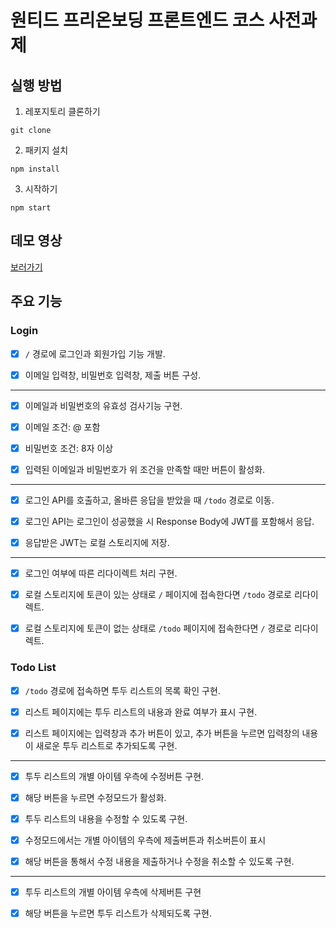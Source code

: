 # 원티드 프리온보딩 프론트엔드 코스 사전과제

## 실행 방법

1. 레포지토리 클론하기

```
git clone
```

2. 패키지 설치

```
npm install
```

3. 시작하기

```
npm start
```

## 데모 영상

[보러가기](https://youtu.be/Djxotshd_Lg)

## 주요 기능

### Login

- [x] `/` 경로에 로그인과 회원가입 기능 개발.

- [x] 이메일 입력창, 비밀번호 입력창, 제출 버튼 구성.

---

- [x] 이메일과 비밀번호의 유효성 검사기능 구현.

- [x] 이메일 조건: @ 포함

- [x] 비밀번호 조건: 8자 이상

- [x] 입력된 이메일과 비밀번호가 위 조건을 만족할 때만 버튼이 활성화.

---

- [x] 로그인 API를 호출하고, 올바른 응답을 받았을 때 `/todo` 경로로 이동.

- [x] 로그인 API는 로그인이 성공했을 시 Response Body에 JWT를 포함해서 응답.

- [x] 응답받은 JWT는 로컬 스토리지에 저장.

---

- [x] 로그인 여부에 따른 리다이렉트 처리 구현.

- [x] 로컬 스토리지에 토큰이 있는 상태로 `/` 페이지에 접속한다면 `/todo` 경로로 리다이렉트.

- [x] 로컬 스토리지에 토큰이 없는 상태로 `/todo` 페이지에 접속한다면 `/` 경로로 리다이렉트.

### Todo List

- [x] `/todo` 경로에 접속하면 투두 리스트의 목록 확인 구현.

- [x] 리스트 페이지에는 투두 리스트의 내용과 완료 여부가 표시 구현.

- [x] 리스트 페이지에는 입력창과 추가 버튼이 있고, 추가 버튼을 누르면 입력창의 내용이 새로운 투두 리스트로 추가되도록 구현.

---

- [x] 투두 리스트의 개별 아이템 우측에 수정버튼 구현.

- [x] 해당 버튼을 누르면 수정모드가 활성화.

- [x] 투두 리스트의 내용을 수정할 수 있도록 구현.

- [x] 수정모드에서는 개별 아이템의 우측에 제출버튼과 취소버튼이 표시

- [x] 해당 버튼을 통해서 수정 내용을 제출하거나 수정을 취소할 수 있도록 구현.

---

- [x] 투두 리스트의 개별 아이템 우측에 삭제버튼 구현

- [x] 해당 버튼을 누르면 투두 리스트가 삭제되도록 구현.
